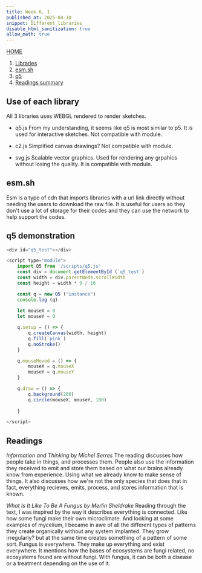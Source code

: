 ```yaml
---
title: Week 6, 1
published_at: 2025-04-10
snippet: Different libraries
disable_html_sanitization: true
allow_math: true
---
```

[HOME](https://kc-yeo-creative-co-37.deno.dev/)

1. [Libraries](#use-of-each-library)
2. [esm.sh](#esmsh)
3. [q5](#q5-demonstration)
4. [Readings summary](#readings)



## Use of each library
All 3 libraries uses WEBGL rendered to render sketches.

* q5.js
From my understanding, it seems like q5 is most similar to p5. It is used for interactive sketches. Not compatible with module.

* c2.js
Simplified canvas drawings? Not compatible with module.

* svg.js
Scalable vector graphics. Used for rendering any grpahics without losing the quality. It is compatible with module.

## esm.sh
Esm is a type of cdn that imports libraries with a url link directly without needing the users to download the raw file. It is useful for users so they don't use a lot of storage for their codes and they can use the network to help support the codes.

## q5 demonstration
<div id="q5_test"></div>

<script type="module">
   import Q5 from '/scripts/q5.js'
   const div = document.getElementById (`q5_test`)
   const width = div.parentNode.scrollWidth
   const height = width * 9 / 16 

   const q = new Q5 ("instance")
   console.log (q)

   const pos = { 
      x: 0, 
      y: height / 2 - 50,
      v: 12,
   }

   q.setup = () => {
      q.createCanvas (width, height)
      q.noStroke ()
      q.fill (`deeppink`)
   }

   q.draw = () => {
      q.background (`turquoise`)
      q.square (pos.x, pos.y, 100)

      pos.x += pos.v

      if (pos.x > width - 100) {
         pos.x = width - 100
         pos.v *= -1
      } else if (pos.x < 0) {
         pos.x = 0
         pos.v *= -1
      }
   }
</script>

<div id="q5_test"></div>

<script type="module">
    import Q5 from '/scripts/q5.js'
    const div = document.getElementById (`q5_test`)
    const width = div.parentNode.scrollWidth
    const height = width * 9 / 16

    const q = new Q5 ("instance")
    console.log (q)
    
    let mouseX = 0
    let mouseY = 0

    q.setup = () => {
        q.createCanvas(width, height)
        q.fill(`pink`)
        q.noStroke()
    }

    q.mouseMoved = () => {
        mouseX = q.mouseX
        mouseY = q.mouseY
    }

    q.draw = () => {
        q.background(200)
        q.circle(mouseX, mouseY, 100)
        
    }

</script>

```javascript
<div id="q5_test"></div>

<script type="module">
    import Q5 from '/scripts/q5.js'
    const div = document.getElementById (`q5_test`)
    const width = div.parentNode.scrollWidth
    const height = width * 9 / 16

    const q = new Q5 ("instance")
    console.log (q)
    
    let mouseX = 0
    let mouseY = 0

    q.setup = () => {
        q.createCanvas(width, height)
        q.fill(`pink`)
        q.noStroke()
    }

    q.mouseMoved = () => {
        mouseX = q.mouseX
        mouseY = q.mouseY
    }

    q.draw = () => {
        q.background(200)
        q.circle(mouseX, mouseY, 100)
        
    }

</script>
```

## Readings
*Information and Thinking by Michel Serres*
  The reading discusses how people take in things, and processes them. People also use the information they received to emit and store them based on what our brains already know from experience. Using what we already know to make sense of things. It also discusses how we're not the only species that does that in fact, everything recieves, emits, process, and stores information that is known. 

*What Is It Like To Be A Fungus by Merlin Sheldrake*
  Reading through the text, I was inspired by the way it describes everything is connected. Like how some fungi make their own microclimate. And looking at some examples of mycelium, I became in awe of all the different types of patterns they create organically without any system implanted. They grow irregularly? but at the same time creates something of a pattern of some sort. Fungus is everywhere. They make up everything and exist everywhere. It mentions how the bases of ecosystems are fungi related, no ecosystems found are without fungi. With fungus, it can be both a disease or a treatment depending on the use of it.
 




